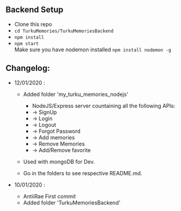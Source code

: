 ## Backend Setup

- Clone this repo
- `cd TurkuMemories/TurkuMemoriesBackend`
- `npm install`
- `npm start`  
  Make sure you have nodemon installed `npm install nodemon -g`

## Changelog:

- 12/01/2020 :

  - Added folder 'my_turku_memories_nodejs'

    - NodeJS/Express server countaining all the following APIs:
    - -> SignUp
    - -> Login
    - -> Logout
    - -> Forgot Password
    - -> Add memories
    - -> Remove Memories
    - -> Add/Remove favorite

  - Used with mongoDB for Dev.

  - Go in the folders to see respective README.md.

- 10/01/2020 :

  - AntiiRae First commit
  - Added folder 'TurkuMemoriesBackend'
